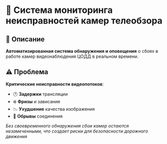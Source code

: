 # 🚨 Система мониторинга неисправностей камер телеобзора

## 🎯 Описание
**Автоматизированная система обнаружения и оповещения** о сбоях в работе камер видеонаблюдения ЦОДД в реальном времени.

## ⚠️ Проблема
**Критические неисправности видеопотоков**:
- 🕐 **Задержки** трансляции
- ❄️ **Фризы** и зависания  
- 📉 **Ухудшение** качества изображения
- 🔌 **Обрывы** соединения

*Без своевременного обнаружения сбои камер остаются незамеченными, что создает риски для безопасности дорожного движения*
